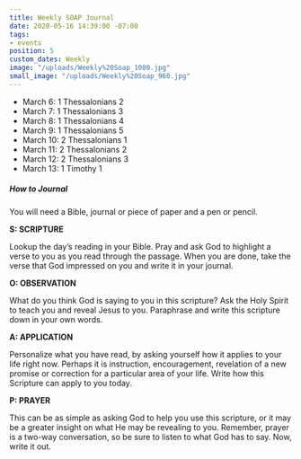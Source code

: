 ```yaml
---
title: Weekly SOAP Journal
date: 2020-05-16 14:39:00 -07:00
tags:
- events
position: 5
custom_dates: Weekly
image: "/uploads/Weekly%20Soap_1080.jpg"
small_image: "/uploads/Weekly%20Soap_960.jpg"
---
```


* March 6: 1 Thessalonians 2
* March 7: 1 Thessalonians 3
* March 8: 1 Thessalonians 4
* March 9: 1 Thessalonians 5
* March 10: 2 Thessalonians 1
* March 11: 2 Thessalonians 2 
* March 12: 2 Thessalonians 3
* March 13: 1 Timothy 1

##### How to Journal

You will need a Bible, journal or piece of paper and a pen or pencil.

**S: SCRIPTURE**

Lookup the day’s reading in your Bible. Pray and ask God to highlight a verse to you as you read through the passage. When you are done, take the verse that God impressed on you and write it in your journal.

**O: OBSERVATION**

What do you think God is saying to you in this scripture? Ask the Holy Spirit to teach you and reveal Jesus to you. Paraphrase and write this scripture down in your own words.

**A: APPLICATION**

Personalize what you have read, by asking yourself how it applies to your life right now. Perhaps it is instruction, encouragement, revelation of a new promise or correction for a particular area of your life. Write how this Scripture can apply to you today.

**P: PRAYER**

This can be as simple as asking God to help you use this scripture, or it may be a greater insight on what He may be revealing to you. Remember, prayer is a two-way conversation, so be sure to listen to what God has to say. Now, write it out.